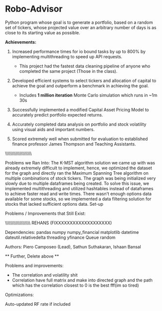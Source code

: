 # Robo-Advisor

Python program whose goal is to generate a portfolio, based on a random set of tickers, whose projected value over an arbitrary number of days is as close to its starting value as possible.

<b>Achievements:</b>

1. Increased performance times for io bound tasks by up to 800% by implementing multithreading to speed up API requests.
    - This project had the fastest data cleaning pipeline of anyone who completed the same project (Those in the class).

2. Developed efficient systems to select tickers and allocation of capital to achieve the goal and outperform a benchmark in achieving the goal.
    - Includes <b>1 million iteration</b> Monte Carlo simulation which runs in ~1m 30s

3. Successfully implemented a modified Capital Asset Pricing Model to accurately predict portfolio expected returns.

4. Accurately completed data analysis on portfolio and stock volatility using visual aids and important numbers.

5. Scored extremely well when submitted for evaluation to established finance professor James Thompson and Teaching Assistants.


\\\\\\\\\\\\\\\\\\\\\\\\\\\\\\\\\\\\\\\\

Problems we Ran Into:
The K-MST algorithm solution we came up with was already extremely difficult to implement, hence, we optimized the dataset for the graph and directly ran the Maximum Spanning Tree algorithm on multiple combinations of stock tickers.
The graph was being initialized very slowly due to multiple dataframes being created. To solve this issue, we implemented multithreading and utilized hashtables instead of dataframes to achieve faster read and write times.
There wasn't enough options data available for some stocks, so we implemented a data filtering solution for stocks that lacked sufficient options data.
Set-up

Problems / Improvements that Still Exist:

\\\\\\\\\\\\\\\\\\\\\\\\\\\\\\\\\\\\\ REHANS (FIXXXXXXXXXXXXXXXXXXX)

Dependencies:
pandas
numpy
numpy_financial
matplotlib
datetime
dateutil.relativedelta
threading
yfinance
Queue
random

Authors: Piero Camposeo (Lead), Sathun Suthakaran, Ishaan Bansal

** Further, Delete above **

Problems and improvements:
- The correlation and volatility shit
- Correlation have full matrix and make into directed graph and the path which has the correlation closest to 0 is the best fff(im so tired)

Optimizations:

Auto-updated RF rate if included